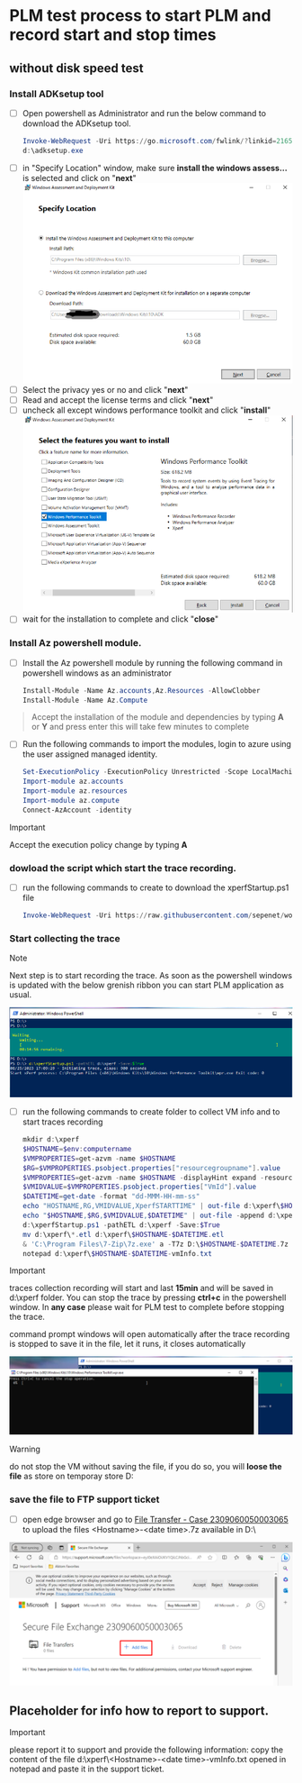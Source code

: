 # PLM test process to start PLM and record start and stop times

## without disk speed test

### Install ADKsetup tool

- [ ] Open powershell as Administrator and run the below command to download the ADKsetup tool.
    ```powershell
    Invoke-WebRequest -Uri https://go.microsoft.com/fwlink/?linkid=2165884 -outFile d:\adksetup.exe
    d:\adksetup.exe
    ```
- [ ] in "Specify Location" window, make sure **install the windows assess...** is selected and click on "**next**"
![location](image-4.png)
- [ ] Select the privacy yes or no and click "**next**"
- [ ] Read and accept the license terms and click "**next**"
- [ ] uncheck all except windows performance toolkit and click "**install**"
![WPT](image-5.png)
- [ ] wait for the installation to complete and click "**close**"

### Install Az powershell module.

- [ ] Install the Az powershell module by running the following command in powershell windows as an administrator 
    ```powershell
    Install-Module -Name Az.accounts,Az.Resources -AllowClobber
    Install-Module -Name Az.Compute
    ```
> Accept the installation of the module and dependencies by typing  **A** or **Y** and press enter
> this will take few minutes to complete
- [ ] Run the following commands to import the modules, login to azure using the user assigned managed identity.
    ```powershell
    Set-ExecutionPolicy -ExecutionPolicy Unrestricted -Scope LocalMachine
    Import-module az.accounts
    Import-module az.resources
    Import-module az.compute
    Connect-AzAccount -identity
    ```
>[!IMPORTANT]
> Accept the execution policy change by typing  **A**

<!-- ### dowload azcopy

- [ ] run the following commands to download and expand azcopy
    ```powershell
    Invoke-WebRequest -Uri https://aka.ms/downloadazcopy-v10-windows -outfile d:\azcopy.zip
    Expand-Archive -path d:\azcopy.zip -destinationpath d:
    mv d:\azcopy_windows_*\azcopy.exe d:\azcopy.exe
    ``` -->

### dowload the script which start the trace recording.

- [ ] run the following commands to create  to download the xperfStartup.ps1 file 
    ```powershell
    Invoke-WebRequest -Uri https://raw.githubusercontent.com/sepenet/workdev-alst-PLM/main/MonitoringTroubleshoot/xperfStartup.ps1 -outFile d:\xperfStartup.ps1
    ```
### Start collecting the trace
>[!NOTE]
> Next step is to start recording the trace. As soon as the powershell windows is updated with the below grenish ribbon you can start PLM application as usual.

![xperf](image-6.png)

- [ ] run the following commands to create folder to collect VM info and to start traces recording
    ```powershell
    mkdir d:\xperf
    $HOSTNAME=$env:computername
    $VMPROPERTIES=get-azvm -name $HOSTNAME
    $RG=$VMPROPERTIES.psobject.properties["resourcegroupname"].value
    $VMPROPERTIES=get-azvm -name $HOSTNAME -displayHint expand -resourcegroupname $RG
    $VMIDVALUE=$VMPROPERTIES.psobject.properties["VmId"].value
    $DATETIME=get-date -format "dd-MMM-HH-mm-ss"
    echo "HOSTNAME,RG,VMIDVALUE,XperfSTARTTIME" | out-file d:\xperf\$HOSTNAME-$DATETIME-vmInfo.txt
    echo "$HOSTNAME,$RG,$VMIDVALUE,$DATETIME" | out-file -append d:\xperf\$HOSTNAME-$DATETIME-vmInfo.txt
    d:\xperfStartup.ps1 -pathETL d:\xperf -Save:$True
    mv d:\xperf\*.etl d:\xperf\$HOSTNAME-$DATETIME.etl
    & 'C:\Program Files\7-Zip\7z.exe' a -T7z D:\$HOSTNAME-$DATETIME.7z D:\xperf\*
    notepad d:\xperf\$HOSTNAME-$DATETIME-vmInfo.txt
    ```
>[!IMPORTANT]
> traces collection recording will start and last **15min** and will be saved in d:\xperf folder.
> You can stop the trace by pressing **ctrl+c** in the powershell window. In __any case__ please wait for PLM test to complete before stopping the trace.

command prompt windows will open automatically after the trace recording is stopped to save it in the file, let it runs, it closes automatically

![savefile](image-7.png)

>[!WARNING]
> do not stop the VM without saving the file, if you do so, you will **loose the file** as store on temporay store D: 




### save the file to FTP support ticket

- [ ] open edge browser and go to [File Transfer - Case 2309060050003065](https://nam06.safelinks.protection.outlook.com/?url=https%3A%2F%2Fsupport.microsoft.com%2Ffiles%3Fworkspace%3DeyJ0eXAiOiJKV1QiLCJhbGciOiJSUzI1NiJ9.eyJ3c2lkIjoiMDBhOTkxYjItNDU0OS00NTc3LWI2MTgtZWQzY2YyNzliNGRlIiwic3IiOiIyMzA5MDYwMDUwMDAzMDY1IiwiYXBwaWQiOiJlNmVlNDNlYi0wZmJjLTQ1NDYtYmM1Mi00YzE2MWZjZGY0YzQiLCJzdiI6InYxIiwicnMiOiJFeHRlcm5hbCIsInd0aWQiOiIzNzc0YTY2Ni00ZDBjLTQ0NjUtYjQzYS01ZDcyNzBiMmM0ZWQiLCJpc3MiOiJodHRwczovL2FwaS5kdG1uZWJ1bGEubWljcm9zb2Z0LmNvbSIsImF1ZCI6Imh0dHA6Ly9zbWMiLCJleHAiOjE3MDE3ODYyNzQsIm5iZiI6MTY5NDAxMDI3NH0.hrAXmqdGraAxi4-G1bbp7V41PIClh6mO2X7T1CmSZUlhjca4YXj5ThyFJ_2EQmKQuoU7z4s1D-wakrEwdyxyu9hTHIac_X_VUVYpdHU7obldRyMZGNVGESvPwtDSZu1Igq21VO1sXt2QETLRqUzhsi2yrNQ6N5R9KYJm9ykozj28kA8PyXsWi4Q-iMCi0rwXG1Afx5HuqwDCTDGgAObRhThWiaYQStf8Tyc82G3hhdVK7jHZ6k3f37aoraT5NTlO-8ZwZzAxzXKxiMQb3I5stsDSBBqO5yg4bLL4J_Q7no1dxpCG2msSttSNMWokcrOi63S53iqsPy7rFDsvehez-Q%26wid%3D00a991b2-4549-4577-b618-ed3cf279b4de&data=05%7C01%7CSebastien.Penet%40microsoft.com%7C068bfa94398c4d8f130a08dbaee51a64%7C72f988bf86f141af91ab2d7cd011db47%7C1%7C0%7C638296071264344197%7CUnknown%7CTWFpbGZsb3d8eyJWIjoiMC4wLjAwMDAiLCJQIjoiV2luMzIiLCJBTiI6Ik1haWwiLCJXVCI6Mn0%3D%7C3000%7C%7C%7C&sdata=6GSYJmW7VmFKTNAsmvzz7M9dkdDyJ%2BesAvFFYeelfKw%3D&reserved=0) to upload the files \<Hostname\>-\<date time\>.7z available in D:\

![addfiles](image.png)

## Placeholder for info how to report to support. 
>[!IMPORTANT]
> please report it to support and provide the following information:
> copy the content of the file d:\xperf\\<Hostname\>-\<date time\>-vmInfo.txt opened in notepad and paste it in the support ticket.

<!-- ```powershell
mv d:\vmInfo.txt d:\xperf
$DATETIME=get-date -format "dd-MMM-HH-mm-ss"
mv d:\xperf\ d:\$HOSTNAME-$DATETIME
d:\azcopy.exe copy d:\$HOSTNAME-$DATETIME 'https://sebuploadfiles.blob.core.windows.net/xperf?sp=acw&st=2023-09-06T16:35:27Z&se=2023-09-07T00:35:27Z&spr=https&sv=2022-11-02&sr=c&sig=YaW6N40zb8JoY0TSfs%2FPr1jUasFI53ZW20FuRDQSkPA%3D' --recursive
``` -->


<!-- ## including diskspd test.
>[!IMPORTANT]
> this is not up to date -- DO NOT USE-- Only kept for reference

```powershell
d: 
mkdir speedTest
Invoke-WebRequest -Uri https://github.com/microsoft/diskspd/releases/download/v2.1/DiskSpd.ZIP -outFile d:\speedTest\DiskSpd.ZIP
Expand-Archive -path d:\speedTest\DiskSpd.ZIP -DestinationPath d:\speedTest\DiskSpd
echo "hostname,start time diskspd test,start time PLM app,stop time APP PLM" > d:\plmStart.txt
hostname >> d:\plmStart.txt
get-date -format "HH:mm:ss" >> d:\plmStart.txt
D:\speedTest\DiskSpd\amd64\diskspd.exe -d300 -W15 -C15 -L -r -w40 -t8 -b64K -Su -c10G C:\CATIA_V6_21X_FD14\perfdisk.io > D:\speedTest\plmVDIb64_01
pause
get-date -format "HH:mm:ss" >> d:\plmStart.txt
&'C:\Program Files\PLM4AUpdater\PLM4AUpdater.exe' "C:\Users\201039351\AppData\Local\PLM4ALauncher\INT\PLM4ALauncher_474ADE038B803AF8BDE177E432CB69D8.plm4a"
pause
get-date -format "HH:mm:ss" >> d:\plmStart.txt
D:\speedTest\DiskSpd\amd64\diskspd.exe -d300 -W15 -C15 -L -r -w40 -t8 -b64K -Su -c10G C:\CATIA_V6_21X_FD14\perfdisk.io > D:\speedTest\plmVDIb64_02
notepad d:\plmStart.txt
notepad D:\speedTest\plmVDIb64_02
notepad D:\speedTest\plmVDIb64_01
``` -->